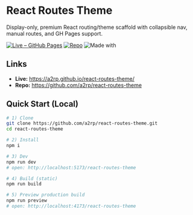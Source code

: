 # React Routes Theme

Display-only, premium React routing/theme scaffold with collapsible nav, manual routes, and GH Pages support.

[![Live – GitHub Pages](https://img.shields.io/badge/Live-GitHub%20Pages-0a7cff)](https://a2rp.github.io/react-routes-theme/)
[![Repo](https://img.shields.io/badge/GitHub-a2rp%2Freact--routes--theme-black)](https://github.com/a2rp/react-routes-theme)
![Made with](https://img.shields.io/badge/React%20%2B%20Vite-%F0%9F%9A%80-111)

## Links

-   **Live:** https://a2rp.github.io/react-routes-theme/
-   **Repo:** https://github.com/a2rp/react-routes-theme

## Quick Start (Local)

```bash
# 1) Clone
git clone https://github.com/a2rp/react-routes-theme.git
cd react-routes-theme

# 2) Install
npm i

# 3) Dev
npm run dev
# open: http://localhost:5173/react-routes-theme

# 4) Build (static)
npm run build

# 5) Preview production build
npm run preview
# open: http://localhost:4173/react-routes-theme
```
